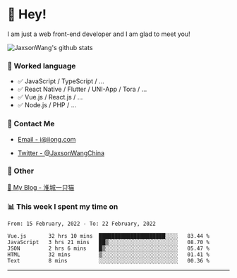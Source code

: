 # 👋 Hey!

I am just a web front-end developer and I am glad to meet you!

![JaxsonWang's github stats](https://github-readme-stats.vercel.app/api?username=JaxsonWang&&show_icons=true&&title_color=1abc9c&&icon_color=1abc9c)


### 📝 Worked language

- ✅ JavaScript / TypeScript / ...
- ✅ React Native / Flutter / UNI-App / Tora / ...
- ✅ Vue.js / React.js / ...
- ✅ Node.js / PHP / ...

### 📮 Contact Me

- [Email - i@iiong.com](mailto:i@iiong.com)

- [Twitter - @JaxsonWangChina](https://twitter.com/JaxsonWangChina)

### 🤪 Other

[📌 My Blog - 淮城一只猫](https://iiong.com)

### 📊 This week I spent my time on

<!--START_SECTION:waka-->
```text
From: 15 February, 2022 - To: 22 February, 2022

Vue.js       32 hrs 10 mins  █████████████████████░░░░   83.44 % 
JavaScript   3 hrs 21 mins   ██▒░░░░░░░░░░░░░░░░░░░░░░   08.70 % 
JSON         2 hrs 6 mins    █▒░░░░░░░░░░░░░░░░░░░░░░░   05.47 % 
HTML         32 mins         ▒░░░░░░░░░░░░░░░░░░░░░░░░   01.41 % 
Text         8 mins          ░░░░░░░░░░░░░░░░░░░░░░░░░   00.36 % 
```
<!--END_SECTION:waka-->

---
